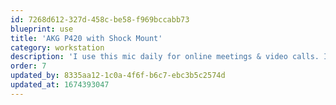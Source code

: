```yaml
---
id: 7268d612-327d-458c-be58-f969bccabb73
blueprint: use
title: 'AKG P420 with Shock Mount'
category: workstation
description: 'I use this mic daily for online meetings & video calls. It doubles up as a vocal recording mic for music and podcasts (eventually 😅)!'
order: 7
updated_by: 8335aa12-1c0a-4f6f-b6c7-ebc3b5c2574d
updated_at: 1674393047
---
```

